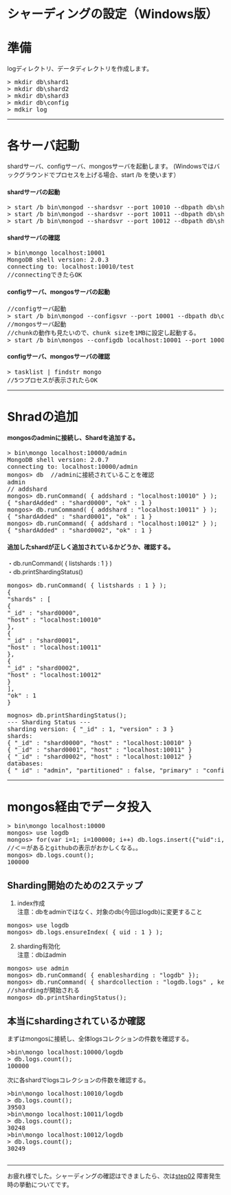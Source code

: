 シャーディングの設定（Windows版）
=================

# 準備
logディレクトリ、データディレクトリを作成します。

<pre>
> mkdir db\shard1
> mkdir db\shard2
> mkdir db\shard3
> mkdir db\config
> mdkir log
</pre>


----
# 各サーバ起動
shardサーバ、configサーバ、mongosサーバを起動します。
(Windowsではバックグラウンドでプロセスを上げる場合、start /b を使います）

#### shardサーバの起動
<pre>
> start /b bin\mongod --shardsvr --port 10010 --dbpath db\shard0 --logpath log\shard0.log --rest &
> start /b bin\mongod --shardsvr --port 10011 --dbpath db\shard1 --logpath log\shard1.log --rest &
> start /b bin\mongod --shardsvr --port 10012 --dbpath db\shard2 --logpath log\shard2.log --rest &
</pre>

#### shardサーバの確認
<pre>
> bin\mongo localhost:10001
MongoDB shell version: 2.0.3
connecting to: localhost:10010/test
//connectingできたらOK
</pre>

#### configサーバ、mongosサーバの起動
<pre>
//configサーバ起動
> start /b bin\mongod --configsvr --port 10001 --dbpath db\config --logpath log\config.log --rest &
//mongosサーバ起動
//chunkの動作も見たいので、chunk sizeを1MBに設定し起動する。
> start /b bin\mongos --configdb localhost:10001 --port 10000 --logpath log\mongos.log --chunkSize 1&
</pre>

#### configサーバ、mongosサーバの確認
<pre>
> tasklist | findstr mongo
//5つプロセスが表示されたらOK
</pre>

----
# Shradの追加
#### mongosのadminに接続し、Shardを追加する。
<pre>
> bin\mongo localhost:10000/admin
MongoDB shell version: 2.0.7
connecting to: localhost:10000/admin
mongos> db  //adminに接続されていることを確認
admin
// addshard
mongos> db.runCommand( { addshard : "localhost:10010" } );
{ "shardAdded" : "shard0000", "ok" : 1 }
mongos> db.runCommand( { addshard : "localhost:10011" } );
{ "shardAdded" : "shard0001", "ok" : 1 }
mongos> db.runCommand( { addshard : "localhost:10012" } );
{ "shardAdded" : "shard0002", "ok" : 1 }
</pre>



#### 追加したshardが正しく追加されているかどうか、確認する。  
・db.runCommand( { listshards : 1 } )  
・db.printShardingStatus()  

<pre>
mongos> db.runCommand( { listshards : 1 } );
{
"shards" : [
{
"_id" : "shard0000",
"host" : "localhost:10010"
},
{
"_id" : "shard0001",
"host" : "localhost:10011"
},
{
"_id" : "shard0002",
"host" : "localhost:10012"
}
],
"ok" : 1
}
</pre>

<pre>
mognos> db.printShardingStatus();
--- Sharding Status ---
sharding version: { "_id" : 1, "version" : 3 }
shards:
{ "_id" : "shard0000", "host" : "localhost:10010" }
{ "_id" : "shard0001", "host" : "localhost:10011" }
{ "_id" : "shard0002", "host" : "localhost:10012" }
databases:
{ "_id" : "admin", "partitioned" : false, "primary" : "config" }
</pre>

----
# mongos経由でデータ投入

<pre>
> bin\mongo localhost:10000
mongos> use logdb
mongos> for(var i=1; i=100000; i++) db.logs.insert({"uid":i, "value":Math.floor(Math.random()*100000+1)})
//＜＝があるとgithubの表示がおかしくなる。。
mongos> db.logs.count();
100000
</pre>

## Sharding開始のための2ステップ

1. index作成  
注意：dbをadminではなく、対象のdb(今回はlogdb)に変更すること  
<pre>
mongos> use logdb
mongos> db.logs.ensureIndex( { uid : 1 } );  
</pre>

2. sharding有効化  
注意：dbはadmin
<pre>
mongos> use admin
mongos> db.runCommand( { enablesharding : "logdb" });  
mongos> db.runCommand( { shardcollection : "logdb.logs" , key : { uid : 1 } } );
//shardingが開始される
mongos> db.printShardingStatus();
</pre>


## 本当にshardingされているか確認

まずはmongosに接続し、全体logsコレクションの件数を確認する。

<pre>
>bin\mongo localhost:10000/logdb
> db.logs.count();
100000
</pre>

次に各shardでlogsコレクションの件数を確認する。
<pre>
>bin\mongo localhost:10010/logdb
> db.logs.count();
39503
>bin\mongo localhost:10011/logdb
> db.logs.count();
30248
>bin\mongo localhost:10012/logdb
> db.logs.count();
30249

</pre>

----
お疲れ様でした。シャーディングの確認はできましたら、次は[step02](https://github.com/syokenz/marunouchi-mongodb/tree/master/20120828/syokenz/step02) 障害発生時の挙動についてです。













